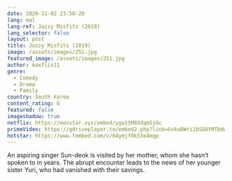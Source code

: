 ```yaml
---
date: 2020-11-02 23:50:20
lang: mal
lang-ref: Jazzy Misfits (2019)
lang_selector: false
layout: post
title: Jazzy Misfits (2019)
image: /assets/images/251.jpg
featured_image: /assets/images/251.jpg
author: maxflix21
genre:
  - Comedy
  - Drama
  - Family
country: South Korea
content_rating: G
featured: false
imageshadow: true
netflix: https://movstar.xyz/embed/ygw1SM8XdqmSjGc
primeVideo: https://gdriveplayer.to/embed2.php?link=GvkwDWri1bSDAYMTbUwM0wwJwzsTxVL0afafbCQyeau3AA9m7JhanDpKlbIiDi7FjU4Ng5Doo5qoaWqqsWoj8siSLbFNxpMukv6%252Bs%252FYMwqPHuZMJN72DUYA5IuX05sTp5YLL1quibIanHZIQBkLRixogoryrXmYJ206kN5HRF%252BINdJ4X796PZ7uRH1MtABOtI%253D
hotstar: https://www.fembed.com/v/64ymjf0k53e4mgp
---
```

An aspiring singer Sun-deok is visited by her mother, whom she hasn’t spoken to in years. The abrupt encounter leads to the news of her younger sister Yuri, who had vanished with their savings.